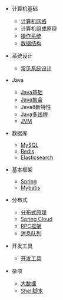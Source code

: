 * 计算机基础
    * [计算机网络](./docs/计算机网络.md)
    * 计算机组成原理
    * [操作系统](./docs/操作系统.md)
    * [数据结构](./docs/数据结构.md)

* 系统设计
    * [常见系统设计](./docs/系统设计.md)

* Java
    * [Java基础](./docs/Java基础.md)
    * [Java集合](./docs/Java集合.md)
    * Java8新特性
    * [Java多线程](./docs/Java多线程.md)
    * [JVM](./docs/JVM.md)

* 数据库
    * [MySQL](./docs/MySQL.md)
    * [Redis](./docs/Redis.md)
    * [Elasticsearch](./docs/Elasticsearch.md)

* 基本框架
    * [Spring](./docs/Spring.md)
    * [Mybatis](./docs/Mybatis.md)

* 分布式
    * [分布式原理](./docs/分布式.md)
    * [Spring Cloud](./docs/Spring%20Cloud.md)
    * [RPC框架](./docs/RPC框架.md)
    * [消息队列](./docs/消息队列.md)

* 开发工具
    * [开发工具](./docs/开发工具.md)

* 杂项
    * [大数据](./docs/大数据.md)
    * [Shell脚本](./docs/Shell脚本.md)





